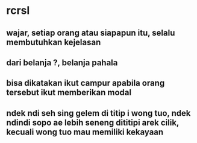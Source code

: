 # rcrsl
## wajar, setiap orang atau siapapun itu, selalu membutuhkan kejelasan
## dari belanja ?, belanja pahala
## bisa dikatakan ikut campur apabila orang tersebut ikut memberikan modal
## ndek ndi seh sing gelem di titip i wong tuo, ndek ndindi sopo ae lebih seneng dititipi arek cilik, kecuali wong tuo mau memiliki kekayaan
